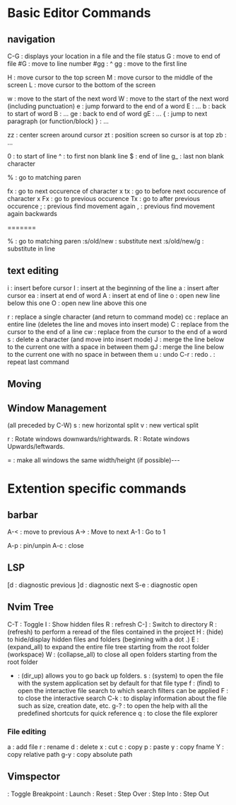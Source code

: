 # Basic Editor Commands
## navigation
C-G : displays your location in a file and the file status
G   : move to end of file
#G  : move to line number
#gg : ^
gg  : move to the first line

H   : move cursor to the top screen
M   : move cursor to the middle of the screen
L   : move cursor to the bottom of the screen

w   : move to the start of the next word
W   : move to the start of the next word (including punctuation)
e   : jump forward to the end of a word
E   : ...
b   : back to start of word
B   : ...
ge  : back to end of word
gE  : ...
{   : jump to next paragraph (or function/block)
}   : ...

zz  : center screen around cursor
zt  : position screen so cursor is at top
zb  : ...

0   : to start of line
^   : to first non blank line
$   : end of line
g_  : last non blank character

%   : go to matching paren

fx  : go to next occurence of character x
tx  : go to before next occurence of character x
Fx  : go to previous occurence
Tx  : go to after previous occurence
;   : previous find movement again
,   : previous find movement again backwards

=======


%   : go to matching paren
:s/old/new      : substitute next
:s/old/new/g    : substitute in line

## text editing
i   : insert before cursor
I   : insert at the beginning of the line
a   : insert after cursor
ea  : insert at end of word
A   : insert at end of line
o   : open new line below this one
O   : open new line above this one

r   : replace a single character (and return to command mode)
cc  : replace an entire line (deletes the line and moves into insert mode)
C   : replace from the cursor to the end of a line
cw  : replace from the cursor to the end of a word
s   : delete a character (and move into insert mode)
J   : merge the line below to the current one with a space in between them
gJ  : merge the line below to the current one with no space in between them
u   : undo
C-r : redo
.   : repeat last command

## Moving


## Window Management
(all preceded by C-W)
s   : new horizontal split
v   : new vertical split

r   : Rotate windows downwards/rightwards.
R   : Rotate windows Upwards/leftwards.

=   : make all windows the same width/height (if possible)---

# Extention specific commands
## barbar
A-< : move to previous
A-> : Move to next
A-1 : Go to 1 

A-p : pin/unpin
A-c : close

## LSP
[d  : diagnostic previous
]d  : diagnostic next
S-e : diagnostic open

## Nvim Tree
C-T : Toggle
I   : Show hidden files
R   : refresh
C-] : Switch to directory
R   : (refresh) to perform a reread of the files contained in the project
H   : (hide) to hide/display hidden files and folders (beginning with a dot .)
E   : (expand_all) to expand the entire file tree starting from the root folder (workspace)
W   : (collapse_all) to close all open folders starting from the root folder
-   : (dir_up) allows you to go back up folders. 
s   : (system) to open the file with the system application set by default for that file type
f   : (find) to open the interactive file search to which search filters can be applied
F   : to close the interactive search
C-k : to display information about the file such as size, creation date, etc.
g-? : to open the help with all the predefined shortcuts for quick reference
q   : to close the file explorer

### File editing
a   : add file 
r   : rename
d   : delete
x   : cut
c   : copy
p   : paste
y   : copy fname
Y   : copy relative path
g-y : copy absolute path

## Vimspector
<F6>    : Toggle Breakpoint
<F5>    : Launch
<F8>    : Reset
<F9>    : Step Over
<F10>   : Step Into
<F12>   : Step Out
